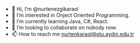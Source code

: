 - 👋 Hi, I’m @nurtenezgikaraol
- 👀 I’m interested in Onject Oriented Programming.
- 🌱 I’m currently learning Java, C#, React.
- 💞️ I’m looking to collaborate on nobody now.
- 📫 How to reach me nurtenkaraol@stu.aydin.edu.tr

<!---
nurtenezgikaraol/nurtenezgikaraol is a ✨ special ✨ repository because its `README.md` (this file) appears on your GitHub profile.
You can click the Preview link to take a look at your changes.
--->
